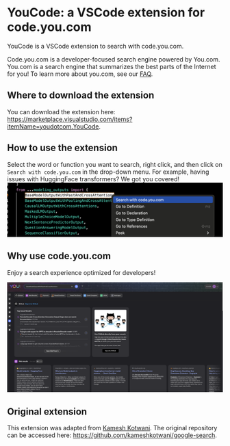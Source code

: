 # YouCode: a VSCode extension for code.you.com
YouCode is a VSCode extension to search with code.you.com. 

Code.you.com is a developer-focused search engine powered by You.com. You.com is a search engine that summarizes the best parts of the Internet for you! To learn more about you.com, see our [FAQ](https://about.you.com/hc-category/faq/).

## Where to download the extension
You can download the extension here: https://marketplace.visualstudio.com/items?itemName=youdotcom.YouCode.

## How to use the extension
Select the word or function you want to search, right click, and then click on `Search with code.you.com` in the drop-down menu. For example, having issues with HuggingFace transformers? We got you covered!
![drop-down-menu](https://github.com/You-OpenSource/YouCode/blob/main/resources/dropdown.png?raw=true)

## Why use code.you.com
Enjoy a search experience optimized for developers!

![browser-query-results](https://github.com/You-OpenSource/YouCode/blob/main/resources/query.png?raw=true)

## Original extension
This extension was adapted from [Kamesh Kotwani](https://github.com/kameshkotwani/google-search). The original repository can be accessed here: https://github.com/kameshkotwani/google-search.
